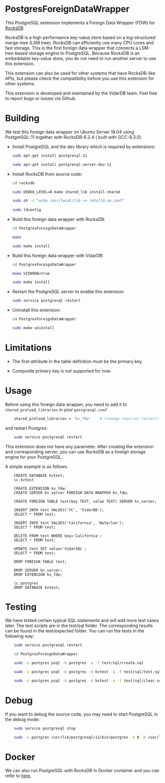 # PostgresForeignDataWrapper

This PostgreSQL extension implements a Foreign Data Wrapper (FDW) for [RocksDB](https://rocksdb.org/)

RocksDB is a high performance key-value store based on a log-structured merge-tree (LSM tree). RocksDB can efficiently use many CPU cores and fast storage. This is the first foreign data wrapper that connects a LSM-tree-based storage engine to PostgreSQL. Because RocksDB is an embeddable key-value store, you do not need to run another server to use this extension.

This extension can also be used for other systems that have RocksDB-like APIs, but please check the compatibility before you use this extension for other systems.

This extension is developed and maintained by the VidarDB team. Feel free to report bugs or issues via Github.

# Building

We test this foreign data wrapper on Ubuntu Server 18.04 using PostgreSQL-11 together with RocksDB-6.2.4 ( built with GCC-8.3.0).

- Install PostgreSQL and the dev library which is required by extensions:

  ```sh
  sudo apt-get install postgresql-11

  sudo apt-get install postgresql-server-dev-11
  ```

- Install RocksDB from source code:


  ```sh
  cd rocksdb

  sudo DEBUG_LEVEL=0 make shared_lib install-shared
  
  sudo sh -c "echo /usr/local/lib >> /etc/ld.so.conf"  
 
  sudo ldconfig
  ```

- Build this foreign data wrapper with RocksDB:
  
  ```sh
  cd PostgresForeignDataWrapper 

  make

  sudo make install
  ```

- Build this foreign data wrapper with VidarDB:

  ```sh
  cd PostgresForeignDataWrapper 

  make VIDARDB=true

  sudo make install
  ```

- Restart the PostgreSQL server to enable this extension:

  ```sh
  sudo service postgresql restart
  ```

- Uninstall this extension:

  ```sh
  cd PostgresForeignDataWrapper
  
  sudo make uninstall
  ```

# Limitations

- The first attribute in the table definition must be the primary key.

- Composite primary key is not supported for now.  

# Usage

Before using this foreign data wrapper, you need to add it to ```shared_preload_libraries``` in your ```postgresql.conf``` 

```sh
    shared_preload_libraries = 'kv_fdw'    # (change requires restart)
```    

and restart Postgres:


```sh
    sudo service postgresql restart  
```

This extension does not have any parameter. After creating the extension and corresponding server, you can use RocksDB as a foreign storage engine for your PostgreSQL.

A simple example is as follows.


```
    CREATE DATABASE kvtest;  
    \c kvtest  

    CREATE EXTENSION kv_fdw;  
    CREATE SERVER kv_server FOREIGN DATA WRAPPER kv_fdw;  

    CREATE FOREIGN TABLE test(key TEXT, value TEXT) SERVER kv_server;  

    INSERT INTO test VALUES('YC', 'VidarDB');  
    SELECT * FROM test;  

    INSERT INTO test VALUES('California', 'Waterloo');  
    SELECT * FROM test;  

    DELETE FROM test WHERE key='California';  
    SELECT * FROM test;  

    UPDATE test SET value='VidarSQL';  
    SELECT * FROM test;  

    DROP FOREIGN TABLE test;  

    DROP SERVER kv_server;  
    DROP EXTENSION kv_fdw;  
  
    \c postgres  
    DROP DATABASE kvtest;  

``` 

# Testing

We have tested certain typical SQL statements and will add more test cases later. The test scripts are in the test/sql folder. The corresponding results can be found in the test/expected folder. You can run the tests in the following way:


```sh
    sudo service postgresql restart  

    cd PostgresForeignDataWrapper

    sudo -u postgres psql -U postgres -a -f test/sql/create.sql 

    sudo -u postgres psql -U postgres -d kvtest -a -f test/sql/test.sql 

    sudo -u postgres psql -U postgres -d kvtest -a -f test/sql/clear.sql  
```

# Debug 

If you want to debug the source code, you may need to start PostgreSQL in the debug mode:


```sh
    sudo service postgresql stop  

    sudo -u postgres /usr/lib/postgresql/11/bin/postgres -d 0 -D /var/lib/postgresql/11/main -c config_file=/etc/postgresql/11/main/postgresql.conf
```  

# Docker

We can also run PostgreSQL with RocksDB in Docker container and you can refer to [here](docker-image/README.md).
